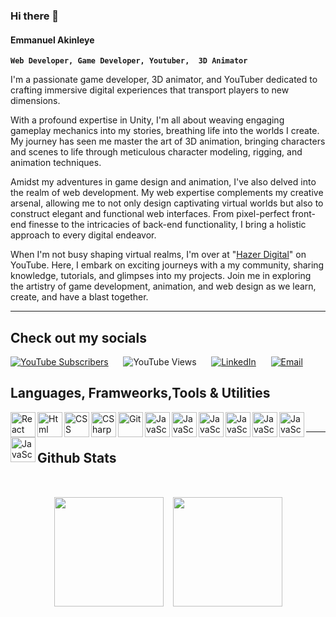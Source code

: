 ### Hi there 👋

#### Emmanuel Akinleye

**`Web Developer, Game Developer, Youtuber,  3D Animator`**
<link rel="stylesheet" href="https://cdn.jsdelivr.net/gh/devicons/devicon@v2.15.1/devicon.min.css">
I'm a passionate game developer, 3D animator, and YouTuber dedicated to crafting immersive digital experiences that transport players to new dimensions.

With a profound expertise in Unity, I'm all about weaving engaging gameplay mechanics into my stories, breathing life into the worlds I create. My journey has seen me master the art of 3D animation, bringing characters and scenes to life through meticulous character modeling, rigging, and animation techniques.

Amidst my adventures in game design and animation, I've also delved into the realm of web development. My web expertise complements my creative arsenal, allowing me to not only design captivating virtual worlds but also to construct elegant and functional web interfaces. From pixel-perfect front-end finesse to the intricacies of back-end functionality, I bring a holistic approach to every digital endeavor.

When I'm not busy shaping virtual realms, I'm over at "<a href="https://www.youtube.com/UCRwdDuVVH3V_X4SCptsd7PA">Hazer Digital</a>" on YouTube. Here, I embark on exciting journeys with a my community, sharing knowledge, tutorials, and glimpses into my projects. Join me in exploring the artistry of game development, animation, and web design as we learn, create, and have a blast together.

***
<!-- Social Media  -->
## Check out my socials
[![YouTube Subscribers](https://img.shields.io/youtube/channel/subscribers/UCRwdDuVVH3V_X4SCptsd7PA?label=Subscribers&style=for-the-badge)](https://www.youtube.com/UCRwdDuVVH3V_X4SCptsd7PA?sub_confirmation=1)
&nbsp;&nbsp;&nbsp;&nbsp;
![YouTube Views](https://img.shields.io/youtube/channel/views/UCRwdDuVVH3V_X4SCptsd7PA?label=Views&style=for-the-badge)
&nbsp;&nbsp;&nbsp;&nbsp;
[![LinkedIn](https://img.shields.io/badge/LinkedIn-Connect-blue?logo=linkedin&style=for-the-badge)](https://www.linkedin.com/in/www.linkedin.com/in/emmanuel-akinleye-23ab30226/)
&nbsp;&nbsp;&nbsp;&nbsp;
[![Email](https://img.shields.io/badge/Email-Send%20Email-red?logo=email&style=for-the-badge)](mailto:emmanuelakinleye908@gmail.com)
<!-- ![Profile Views](https://komarev.com/ghpvc/?username=Emmanuel-Akinleye) -->

## Languages, Framweorks,Tools & Utilities 

<img  align="left" alt= "React" width="40x" src="https://cdn.jsdelivr.net/gh/devicons/devicon/icons/react/react-original.svg" />
<img  align="left" alt= "Html" width="40px" src="https://cdn.jsdelivr.net/gh/devicons/devicon/icons/html5/html5-original.svg" />
<img  align="left" alt= "CSS" width="40x" src="https://cdn.jsdelivr.net/gh/devicons/devicon/icons/css3/css3-original.svg" />
<img  align="left" alt= "CSharp" width="40px" src="https://cdn.jsdelivr.net/gh/devicons/devicon/icons/csharp/csharp-original.svg" />
<img  align="left" alt= "Git" width="40px" src="https://cdn.jsdelivr.net/gh/devicons/devicon/icons/git/git-original.svg" />
<img  align="left" alt = "JavaScript"width="40px" src="https://cdn.jsdelivr.net/gh/devicons/devicon/icons/javascript/javascript-original.svg" />
<img  align="left" alt = "JavaScript"width="40px" src="https://cdn.jsdelivr.net/gh/devicons/devicon/icons/typescript/typescript-original.svg" />
<img  align="left" alt = "JavaScript"width="40px" src="https://cdn.jsdelivr.net/gh/devicons/devicon/icons/nodejs/nodejs-original.svg" />
<img  align="left" alt = "JavaScript"width="40px" src="https://cdn.jsdelivr.net/gh/devicons/devicon/icons/linux/linux-original.svg" />
<img  align="left" alt = "JavaScript"width="40px" src="https://cdn.jsdelivr.net/gh/devicons/devicon/icons/blender/blender-original.svg" />
<img  align="left" alt = "JavaScript"width="40px" src="https://cdn.jsdelivr.net/gh/devicons/devicon/icons/premierepro/premierepro-original.svg" />
<img  align="left" alt = "JavaScript"width="40px"height="40px" src="https://cdn.jsdelivr.net/gh/devicons/devicon/icons/unity/unity-original.svg" style="background-color:white;"/>

<br>

***

## Github Stats

<br>

<div style="
  margin-top: 15px;
  display: flex;
  justify-content: center;
  flex-wrap: wrap;
  gap: 15px;
">
  <a href="https://github.com/anuraghazra/github-readme-stats" title="Go to Source">
    <img src="https://github-readme-stats.vercel.app/api?username=Emmanuel-Akinleye&show_icons=true&theme=react" style="height: 175px;">
  </a>
  <a href="https://github.com/anuraghazra/github-readme-stats">
  <img src="https://github-readme-stats.vercel.app/api/top-langs/?username=Emmanuel-Akinleye&title_color=57BCDA&text_color=57BCDA&icon_color=57BCDA&bg_color=0c1014&langs_count=8&layout=compact" style="height: 175px;" />
  </a>
</div>
